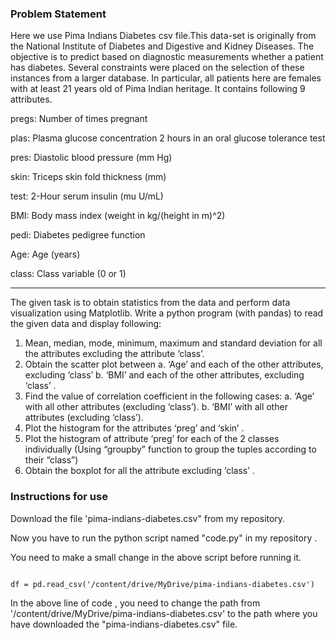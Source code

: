 ### Problem Statement

Here we use Pima Indians Diabetes csv file.This data-set is originally
from the National Institute of Diabetes and Digestive and Kidney Diseases. The objective is to
predict based on diagnostic measurements whether a patient has diabetes. Several constraints
were placed on the selection of these instances from a larger database. In particular, all patients
here are females with at least 21 years old of Pima Indian heritage. It contains following 9
attributes.

pregs: Number of times pregnant

plas: Plasma glucose concentration 2 hours in an oral glucose tolerance test

pres: Diastolic blood pressure (mm Hg)

skin: Triceps skin fold thickness (mm)

test: 2-Hour serum insulin (mu U/mL)

BMI: Body mass index (weight in kg/(height in m)^2)

pedi: Diabetes pedigree function

Age: Age (years)

class: Class variable (0 or 1)

---
The given task is to obtain statistics from the data and perform data visualization using Matplotlib.
Write a python program (with pandas) to read the given data and display following:
1. Mean, median, mode, minimum, maximum and standard deviation for all the attributes
excluding the attribute ‘class’.
2. Obtain the scatter plot between
a. ‘Age’ and each of the other attributes, excluding ‘class’
b. ‘BMI’ and each of the other attributes, excluding ‘class’ .
3. Find the value of correlation coefficient in the following cases:
a. ‘Age’ with all other attributes (excluding ‘class’).
b. ‘BMI’ with all other attributes (excluding ‘class’).
4. Plot the histogram for the attributes ‘preg’ and ‘skin’ .
5. Plot the histogram of attribute ‘preg’ for each of the 2 classes individually (Using
“groupby” function to group the tuples according to their “class”)
6. Obtain the boxplot for all the attribute excluding ‘class’ .




### Instructions for use

Download the file 'pima-indians-diabetes.csv" from  my repository.

Now you have to run the python script named "code.py" in my repository .

You need to make a small change in the above script before running it.

```

df = pd.read_csv('/content/drive/MyDrive/pima-indians-diabetes.csv')

```

In the above line of code , you need to change the path from '/content/drive/MyDrive/pima-indians-diabetes.csv' to the path where you have downloaded the "pima-indians-diabetes.csv" file.


